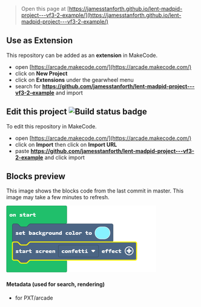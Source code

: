  


> Open this page at [https://jamesstanforth.github.io/lent-madpid-project---vf3-2-example/](https://jamesstanforth.github.io/lent-madpid-project---vf3-2-example/)

## Use as Extension

This repository can be added as an **extension** in MakeCode.

* open [https://arcade.makecode.com/](https://arcade.makecode.com/)
* click on **New Project**
* click on **Extensions** under the gearwheel menu
* search for **https://github.com/jamesstanforth/lent-madpid-project---vf3-2-example** and import

## Edit this project ![Build status badge](https://github.com/jamesstanforth/lent-madpid-project---vf3-2-example/workflows/MakeCode/badge.svg)

To edit this repository in MakeCode.

* open [https://arcade.makecode.com/](https://arcade.makecode.com/)
* click on **Import** then click on **Import URL**
* paste **https://github.com/jamesstanforth/lent-madpid-project---vf3-2-example** and click import

## Blocks preview

This image shows the blocks code from the last commit in master.
This image may take a few minutes to refresh.

![A rendered view of the blocks](https://github.com/jamesstanforth/lent-madpid-project---vf3-2-example/raw/master/.github/makecode/blocks.png)

#### Metadata (used for search, rendering)

* for PXT/arcade
<script src="https://makecode.com/gh-pages-embed.js"></script><script>makeCodeRender("{{ site.makecode.home_url }}", "{{ site.github.owner_name }}/{{ site.github.repository_name }}");</script>

